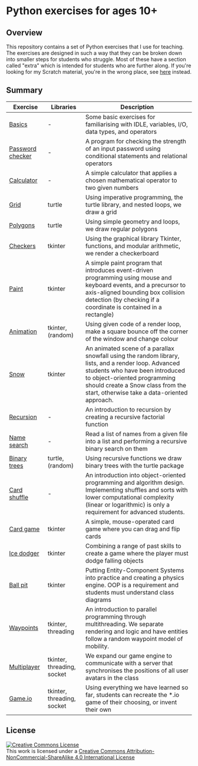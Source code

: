 # Python exercises for ages 10+

## Overview

This repository contains a set of Python exercises that I use for teaching. The exercises are designed in such a way that they can be broken down into smaller steps for students who struggle. Most of these have a section called "extra" which is intended for students who are further along. If you're looking for my Scratch material, you're in the wrong place, see [here](https://scratch.mit.edu/users/dramar/) instead.

## Summary

| Exercise                 | Libraries                  | Description                                                                                                                                                                                                                                                |
|--------------------------|----------------------------|------------------------------------------------------------------------------------------------------------------------------------------------------------------------------------------------------------------------------------------------------------|
| [Basics](basics)         | -                          | Some basic exercises for familiarising with IDLE, variables, I/O, data types, and operators                                                                                                                                                                |
| [Password checker](pass) | -                          | A program for checking the strength of an input password using conditional statements and relational operators                                                                                                                                             |
| [Calculator](calc)       | -                          | A simple calculator that applies a chosen mathematical operator to two given numbers                                                                                                                                                                       |
| [Grid](grid)             | turtle                     | Using imperative programming, the turtle library, and nested loops, we draw a grid                                                                                                                                                                         |
| [Polygons](shapes)       | turtle                     | Using simple geometry and loops, we draw regular polygons                                                                                                                                                                                                  |
| [Checkers](checkers)     | tkinter                    | Using the graphical library Tkinter, functions, and modular arithmetic, we render a checkerboard                                                                                                                                                           |
| [Paint](paint)           | tkinter                    | A simple paint program that introduces event-driven programming using mouse and keyboard events, and a precursor to axis-aligned bounding box collision detection (by checking if a coordinate is contained in a rectangle)                                |
| [Animation](animation)   | tkinter, (random)          | Using given code of a render loop, make a square bounce off the corner of the window and change colour                                                                                                                                                     |
| [Snow](snow)             | tkinter                    | An animated scene of a parallax snowfall using the random library, lists, and a render loop. Advanced students who have been introduced to object-oriented programming should create a Snow class from the start, otherwise take a data-oriented approach. |
| [Recursion](recursion)   | -                          | An introduction to recursion by creating a recursive factorial function                                                                                                                                                                                    |
| [Name search](search)    | -                          | Read a list of names from a given file into a list and performing a recursive binary search on them                                                                                                                                                        |
| [Binary trees](trees)    | turtle, (random)           | Using recursive functions we draw binary trees with the turtle package                                                                                                                                                                                     |
| [Card shuffle](shuffle)  | -                          | An introduction into object-oriented programming and algorithm design. Implementing shuffles and sorts with lower computational complexity (linear or logarithmic) is only a requirement for advanced students.                                            |
| [Card game](cards)       | tkinter                    | A simple, mouse-operated card game where you can drag and flip cards                                                                                                                                                                                       |
| [Ice dodger](ice)        | tkinter                    | Combining a range of past skills to create a game where the player must dodge falling objects                                                                                                                                                              |
| [Ball pit](balls)        | tkinter                    | Putting Entity-Component Systems into practice and creating a physics engine. OOP is a requirement and students must understand class diagrams                                                                                                             |
| [Waypoints](threads)     | tkinter, threading         | An introduction to parallel programming through multithreading. We separate rendering and logic and have entities follow a random waypoint model of mobility.                                                                                              |
| [Multiplayer](network)   | tkinter, threading, socket | We expand our game engine to communicate with a server that synchronises the positions of all user avatars in the class                                                                                                                                    |
| [Game.io](game)          | tkinter, threading, socket | Using everything we have learned so far, students can recreate the *.io game of their choosing, or invent their own                                                                                                                                        |

## License

<a rel="license" href="http://creativecommons.org/licenses/by-nc-sa/4.0/"><img alt="Creative Commons License" style="border-width:0" src="https://i.creativecommons.org/l/by-nc-sa/4.0/88x31.png" /></a><br />This work is licensed under a <a rel="license" href="http://creativecommons.org/licenses/by-nc-sa/4.0/">Creative Commons Attribution-NonCommercial-ShareAlike 4.0 International License</a>
